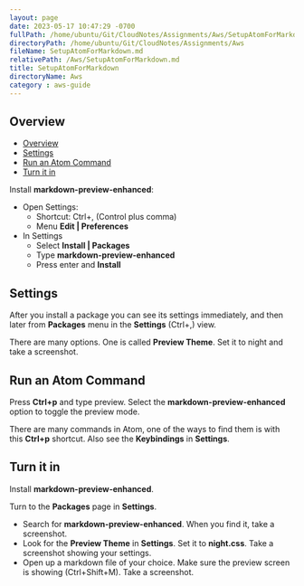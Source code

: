 ```yaml
---
layout: page
date: 2023-05-17 10:47:29 -0700
fullPath: /home/ubuntu/Git/CloudNotes/Assignments/Aws/SetupAtomForMarkdown.md
directoryPath: /home/ubuntu/Git/CloudNotes/Assignments/Aws
fileName: SetupAtomForMarkdown.md
relativePath: /Aws/SetupAtomForMarkdown.md
title: SetupAtomForMarkdown
directoryName: Aws
category : aws-guide
---
```



## Overview

<!-- @import "[TOC]" {cmd="toc" depthFrom=1 depthTo=6 orderedList=false} -->
<!-- code_chunk_output -->

* [Overview](#overview)
* [Settings](#settings)
* [Run an Atom Command](#run-an-atom-command)
* [Turn it in](#turn-it-in)

<!-- /code_chunk_output -->

Install **markdown-preview-enhanced**:

- Open Settings:
  - Shortcut: Ctrl+, (Control plus comma)
  - Menu **Edit | Preferences**
- In Settings
  - Select **Install | Packages**
  - Type **markdown-preview-enhanced**
  - Press enter and **Install**

## Settings

After you install a package you can see its settings immediately, and then later from **Packages** menu in the **Settings** (Ctrl+,) view.

There are many options. One is called **Preview Theme**. Set it to night and take a screenshot.

## Run an Atom Command

Press **Ctrl+p** and type preview. Select the **markdown-preview-enhanced** option to toggle the preview mode.

There are many commands in Atom, one of the ways to find them is with this **Ctrl+p** shortcut. Also see the **Keybindings** in **Settings**.

## Turn it in

Install **markdown-preview-enhanced**.

Turn to the **Packages** page in **Settings**.

- Search for **markdown-preview-enhanced**. When you find it, take a screenshot.
- Look for the **Preview Theme** in **Settings**. Set it to **night.css**. Take a screenshot showing your settings.
- Open up a markdown file of your choice. Make sure the preview screen is showing (Ctrl+Shift+M). Take a screenshot.
